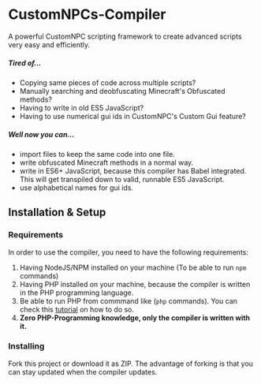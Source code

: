 # CustomNPCs-Compiler
A powerful CustomNPC scripting framework to create advanced scripts very easy and efficiently.


##### Tired of...
 - Copying same pieces of code across multiple scripts?
 - Manually searching and deobfuscating Minecraft's Obfuscated methods?
 - Having to write in old ES5 JavaScript?
 - Having to use numerical gui ids in CustomNPC's Custom Gui feature?
 
##### Well now you can...
 - import files to keep the same code into one file.
 - write obfuscated Minecraft methods in a normal way.
 - write in ES6+ JavaScript, because this compiler has Babel integrated. This will get transpiled down to valid, runnable ES5 JavaScript.
 - use alphabetical names for gui ids.


## Installation & Setup

### Requirements
In order to use the compiler, you need to have the following requirements:
1. Having NodeJS/NPM installed on your machine (To be able to run `npm` commands)
2. Having PHP installed on your machine, because the compiler is written in the PHP programming language.
3. Be able to run PHP from commmand like (`php` commands). You can check this [tutorial](https://www.youtube.com/watch?v=Ka44kcFSruk) on how to do so.
4. **Zero PHP-Programming knowledge, only the compiler is written with it.**

### Installing
Fork this project or download it as ZIP.
The advantage of forking is that you can stay updated when the compiler updates.
